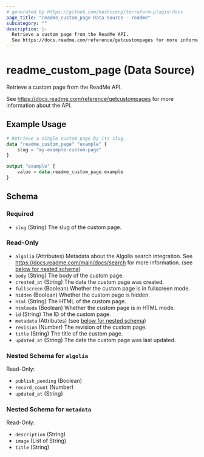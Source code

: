 ```yaml
---
# generated by https://github.com/hashicorp/terraform-plugin-docs
page_title: "readme_custom_page Data Source - readme"
subcategory: ""
description: |-
  Retrieve a custom page from the ReadMe API.
  See https://docs.readme.com/reference/getcustompages for more information about the API.
---
```


# readme_custom_page (Data Source)

Retrieve a custom page from the ReadMe API.

See <https://docs.readme.com/reference/getcustompages> for more information about the API.

## Example Usage

```terraform
# Retrieve a single custom page by its slug.
data "readme_custom_page" "example" {
    slug = "my-example-custom-page"
}

output "example" {
    value = data.readme_custom_page.example
}
```

<!-- schema generated by tfplugindocs -->
## Schema

### Required

- `slug` (String) The slug of the custom page.

### Read-Only

- `algolia` (Attributes) Metadata about the Algolia search integration. See <https://docs.readme.com/main/docs/search> for more information. (see [below for nested schema](#nestedatt--algolia))
- `body` (String) The body of the custom page.
- `created_at` (String) The date the custom page was created.
- `fullscreen` (Boolean) Whether the custom page is in fullscreen mode.
- `hidden` (Boolean) Whether the custom page is hidden.
- `html` (String) The HTML of the custom page.
- `htmlmode` (Boolean) Whether the custom page is in HTML mode.
- `id` (String) The ID of the custom page.
- `metadata` (Attributes) (see [below for nested schema](#nestedatt--metadata))
- `revision` (Number) The revision of the custom page.
- `title` (String) The title of the custom page.
- `updated_at` (String) The date the custom page was last updated.

<a id="nestedatt--algolia"></a>
### Nested Schema for `algolia`

Read-Only:

- `publish_pending` (Boolean)
- `record_count` (Number)
- `updated_at` (String)


<a id="nestedatt--metadata"></a>
### Nested Schema for `metadata`

Read-Only:

- `description` (String)
- `image` (List of String)
- `title` (String)



